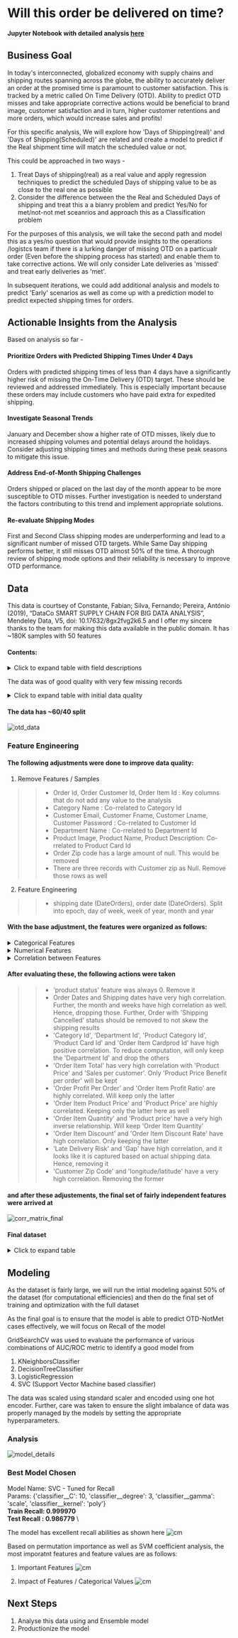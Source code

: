 # Will this order be delivered on time? 
#### Jupyter Notebook with detailed analysis [here](https://github.com/nikhilmadhu/otd/blob/main/src/Capstone_OTD.ipynb)

## Business Goal
In today's interconnected, globalized economy with supply chains and shipping routes spanning across the globe, the ability to accurately deliver an order at the promised time is paramount to customer satisfaction. This is tracked by a metric called On Time Delivery (OTD). Ability to predict OTD misses and take appropriate corrective actions would be beneficial to brand image, customer satisfaction and in turn, higher customer retentions and more orders, which would increase sales and profits!

For this specific analysis, We will explore how 'Days of Shipping(real)' and 'Days of Shipping(Scheduled)' are related and create a model to predict if the Real shipment time will match the scheduled value or not.

This could be approached in two  ways - 
1. Treat Days of shipping(real) as a real value and apply regression techniques to predict the scheduled Days of shipping value to be as close to the real one as possible
2. Consider the difference between the the Real and Scheduled Days of shipping and treat this a a bianry problem and predict Yes/No for met/not-not met sceanrios and approach this as a Classification problem
   
For the purposes of this analysis, we will take the second path and model this as a yes/no question that would provide insights to the operations /logistcs team if there is a lurking danger of missing OTD on a particualr order (Even before the shipping process has started) and enable them to take corrective actions. We will only consider Late deliveries as 'missed' and treat early deliveries as 'met'. 

In subsequent iterations, we could add additional analysis and models to predict 'Early' scenarios as well as come up with a prediction model to predict expected shipping times for orders.

## Actionable Insights from the Analysis
Based on analysis so far - 
#### Prioritize Orders with Predicted Shipping Times Under 4 Days
Orders with predicted shipping times of less than 4 days have a significantly higher risk of missing the On-Time Delivery (OTD) target. These should be reviewed and addressed immediately. This is especially important because these orders may include customers who have paid extra for expedited shipping.
#### Investigate Seasonal Trends
January and December show a higher rate of OTD misses, likely due to increased shipping volumes and potential delays around the holidays. Consider adjusting shipping times and methods during these peak seasons to mitigate this issue.
#### Address End-of-Month Shipping Challenges
Orders shipped or placed on the last day of the month appear to be more susceptible to OTD misses.  Further investigation is needed to understand the factors contributing to this trend and implement appropriate solutions.
#### Re-evaluate Shipping Modes
First and Second Class shipping modes are underperforming and lead to a significant number of missed OTD targets. While Same Day shipping performs better, it still misses OTD almost 50% of the time. A thorough review of shipping mode options and their reliability is necessary to improve OTD performance.

## Data
This data is courtsey of Constante, Fabian; Silva, Fernando; Pereira, António (2019), “DataCo SMART SUPPLY CHAIN FOR BIG DATA ANALYSIS”, Mendeley Data, V5, doi: 10.17632/8gx2fvg2k6.5 and I offer my sincere thanks to the team for making this data available in the public domain. It has ~180K samples with 50 features 
#### Contents: 
<details>
  <summary>Click to expand table with field descriptions</summary>
   
| FIELDS | DESCRIPTION |
|---|---|
| Type | Type of transaction made |
| Days for shipping (real) | Actual shipping days of the purchased product |
| Days for shipment (scheduled) | Days of scheduled delivery of the purchased product|
| Benefit per order | Earnings per order placed |
| Sales per customer | Total sales per customer made per customer |
| Delivery Status | Delivery status of orders: Advance shipping, Late delivery, Shipping canceled, Shipping on time |
| Late_delivery_risk | Categorical variable that indicates if sending is late (1), it is not late (0) |
| Category Id | Product category code |
| Category Name | Description of the product category |
| Customer City | City where the customer made the purchase |
| Customer Country | Country where the customer made the purchase |
| Customer Email | Customer's email |
| Customer Fname | Customer name | 
| Customer Id | Customer ID |
| Customer Lname | Customer lastname |
| Customer Password | Masked customer key |
| Customer Segment | Types of Customers: Consumer, Corporate, Home Office |
| Customer State | State to which the store where the purchase is registered belongs |
| Customer Street | Street to which the store where the purchase is registered belongs |
| Customer Zipcode | Customer Zipcode |
| Department Id | Department code of store |
| Department Name | Department name of store |
| Latitude | Latitude corresponding to location of store |
| Longitude | Longitude corresponding to location of store |
| Market | Market to where the order is delivered: Africa, Europe, LATAM, Pacific Asia, USCA |
| Order City | Destination city of the order |
| Order Country | Destination country of the order |
| Order Customer Id | Customer order code |
| order date (DateOrders) | Date on which the order is made |
| Order Id | Order code |
| Order Item Cardprod Id | Product code generated through the RFID reader |
| Order Item Discount | Order item discount value |
| Order Item Discount Rate | Order item discount percentage |
| Order Item Id | Order item code |
| Order Item Product Price | Price of products without discount |
| Order Item Profit Ratio | Order Item Profit Ratio |
| Order Item Quantity | Number of products per order |
| Sales | Value in sales |
| Order Item Total | Total amount per order |
| Order Profit Per Order | Order Profit Per Order |
| Order Region | Region of the world where the order is delivered: Southeast Asia, South Asia, Oceania, Eastern Asia, West Asia, West of USA, US Center, West Africa, Central Africa, North Africa, Western Europe, Northern, Caribbean, South America, East Africa, Southern Europe, East of USA, Canada, Southern Africa, Central Asia, Europe, Central America, Eastern Europe, South of USA |
| Order State | State of the region where the order is delivered |
| Order Status | Order Status: COMPLETE, PENDING, CLOSED, PENDING_PAYMENT, CANCELED, PROCESSING, SUSPECTED_FRAUD, ON_HOLD, PAYMENT_REVIEW |
| Product Card Id | Product code |
| Product Category Id | Product category code |
| Product Description | Product Description |
| Product Image | Link of visit and purchase of the product |
| Product Name | Product Name |
| Product Price | Product Price |
| Product Status | Status of the product stock: If it is 1 not available, 0 the product is available |
| Shipping date (DateOrders) | Exact date and time of shipment |
| Shipping Mode | The following shipping modes are presented: Standard Class, First Class, Second Class, Same Day |
</details>

The data was of good quality with very few missing records
<details>
  <summary>Click to expand table with initial data quality</summary>
   
|Column Name|Type|Null Count|Unique Count|Null %|
|---|---|---|---|---|
|Type|object|0|4|0.00|
|Days for shipping (real)|int64|0|7|0.00|
|Days for shipment (scheduled)|int64|0|4|0.00|
|Benefit per order|float64|0|21998|0.00|
|Sales per customer|float64|0|2927|0.00|
|Delivery Status|object|0|4|0.00|
|Late delivery risk|int64|0|2|0.00|
|Category Id|int64|0|51|0.00|
|Customer City|object|0|563|0.00|
|Customer Country|object|0|2|0.00|
|Customer Id|int64|0|20652|0.00|
|Customer Segment|object|0|3|0.00|
|Customer State|object|0|46|0.00|
|Customer Street|object|0|7458|0.00|
|Customer Zipcode|float64|3|995|0.00|
|Department Id|int64|0|11|0.00|
|Latitude|float64|0|11250|0.00|
|Longitude|float64|0|4487|0.00|
|Market|object|0|5|0.00|
|Order City|object|0|3597|0.00|
|Order Country|object|0|164|0.00|
|order date (DateOrders)|object|0|65752|0.00|
|Order Item Cardprod Id|int64|0|118|0.00|
|Order Item Discount|float64|0|1017|0.00|
|Order Item Discount Rate|float64|0|18|0.00|
|Order Item Product Price|float64|0|75|0.00|
|Order Item Profit Ratio|float64|0|162|0.00|
|Order Item Quantity|int64|0|5|0.00|
|Sales|float64|0|193|0.00|
|Order Item Total|float64|0|2927|0.00|
|Order Profit Per Order|float64|0|21998|0.00|
|Order Region|object|0|23|0.00|
|Order State|object|0|1089|0.00|
|Order Status|object|0|9|0.00|
|Order Zipcode|float64|155679|609|86.24|
|Product Card Id|int64|0|118|0.00|
|Product Category Id|int64|0|51|0.00|
|Product Price|float64|0|75|0.00|
|Product Status|int64|0|1|0.00|
|shipping date (DateOrders)|object|0|63701|0.00|
|Shipping Mode|object|0|4|0.00|
|gap|int64|0|7|0.00|
|otd|int64|0|2|0.00|

</details>

#### The data has ~60/40 split

![otd_data](images/target_analysis.png)

### Feature Engineering
#### The following adjustments were done to improve data quality:
1. Remove Features / Samples
>> - Order Id, Order Customer Id, Order Item Id : Key columns that do not add any value to the analysis
>> - Category Name : Co-rrelated to Category Id
>> - Customer Email, Customer Fname, Customer Lname, Customer Password : Co-rrelated to Customer Id
>> - Department Name : Co-rrelated to Department Id
>> - Product Image, Product Name, Product Description: Co-rrelated to Product Card Id
>> - Order Zip code has a large amount of null. This would be removed
>> - There are three records with Customer zip as Null. Remove those rows as well
2. Feature Engineering
>> - shipping date (DateOrders), order date (DateOrders). Split into epoch, day of week, week of year, month and year

#### With the base adjustment, the features were organized as follows:
<details>
  <summary>Categorical Features</summary>
   <img src="https://github.com/nikhilmadhu/otd/blob/main/images/categorical_analysis_count_plots.png" >
</details>
<details>
  <summary>Numerical Features</summary>
   <img src = "https://github.com/nikhilmadhu/otd/blob/main/images/numerical_analysis_histograms.png" >
</details> 
<details>
  <summary>Correlation between Features</summary>
   <img src = "https://github.com/nikhilmadhu/otd/blob/main/images/corr_matrix.png" >
</details> 

#### After evaluating these, the following actions were taken  
>> - 'product status' feature was always 0. Remove it
>> - Order Dates and Shipping dates have very high correlation. Further, the month and weeks have high correlation as well. Hence, dropping those. Further, Order with 'Shipping Cancelled' status should be removed to not skew the shipping results
>> - 'Category Id', 'Department Id', 'Product Category Id', 'Product Card Id' and 'Order Item Cardprod Id' have high positive correlation. To reduce computation, will only keep the 'Department Id' and drop the others
>> - 'Order Item Total' has very high correlation with 'Product Price' and 'Sales per customer'. Only 'Product Price Benefit per order' will be kept
>> - 'Order Profit Per Order' and 'Order Item Profit Ratio' are highly correlated. Will keep only the latter
>> - 'Order Item Product Price' and 'Product Price' are highly correlated. Keeping only the latter here as well
>> - 'Order Item Quantity' and 'Product price' have a very high inverse relationship. Will keep 'Order Item Quantity'
>> - 'Order Item Discount' and 'Order Item Discount Rate' have high correlation. Only keeping the latter
>> - 'Late Delivery Risk' and 'Gap' have high correlation, and it looks like it is captured based on actual shipping data. Hence, removing it
>> - 'Customer Zip Code' and 'longitude/latitude' have a very high correlation. Removing the former


#### and after these adjustements, the final set of fairly independent features were arrived at
![corr_matrix_final](images/corr_matrix_final.png)

#### Final dataset

<details>
  <summary>Click to expand table</summary>  
   
|Column Name|Type|Null Count|Unique Count|Null %|
|---|---|---|---|---|
|Type|object|0|4|0.0|
|Days for shipping (real)|int64|0|7|0.0|
|Days for shipment (scheduled)|int64|0|4|0.0|
|Benefit per order|int32|0|1273|0.0|
|Customer City|object|0|562|0.0|
|Customer Country|object|0|2|0.0|
|Customer Id|int64|0|20258|0.0|
|Customer Segment|object|0|3|0.0|
|Customer State|object|0|44|0.0|
|Department Id|int64|0|11|0.0|
|Latitude|int32|0|28|0.0|
|Longitude|int32|0|64|0.0|
|Market|object|0|5|0.0|
|Order City|object|0|3585|0.0|
|Order Country|object|0|164|0.0|
|Order Item Discount Rate|float64|0|18|0.0|
|Order Item Quantity|int64|0|5|0.0|
|Sales|int32|0|126|0.0|
|Order Region|object|0|23|0.0|
|Order State|object|0|1083|0.0|
|Order Status|object|0|7|0.0|
|Shipping Mode|object|0|4|0.0|
|gap|int64|0|7|0.0|
|otd|int64|0|2|0.0|
|shipping_dayofweek|int32|0|7|0.0|
|shipping_dayofmonth|int32|0|31|0.0|
|order_dayofweek|int32|0|7|0.0|
|order_month|int32|0|12|0.0|
|order_year|int32|0|4|0.0|
|order_dayofmonth|int32|0|31|0.0|

</details>

## Modeling
As the dataset is fairly large, we will run the intial modeling against 50% of the dataset (for computational efficiencies) and then do the final set of training and optimization with the full dataset

As the final goal is to ensure that the model is able to predict OTD-NotMet cases effectively, we will focus on Recall of the model

GridSearchCV was used to evaluate the performance of various combinations of AUC/ROC metric to identify a good model from
1. KNeighborsClassifier
2. DecisionTreeClassifier
3. LogisticRegression
4. SVC (Support Vector Machine based classifier)
   
The data was scaled using standard scaler and encoded using one hot encoder. Further, care was taken to ensure the slight imbalance of data was properly managed by the models by setting the appropriate hyperparameters.

### Analysis
![model_details](images/model_details.png)

### Best Model Chosen
Model Name: SVC - Tuned for Recall \
Params: {'classifier__C': 10, 'classifier__degree': 3, 'classifier__gamma': 'scale', 'classifier__kernel': 'poly'} \
**Train Recall: 0.999970** \
**Test Recall : 0.986779** \

The model has excellent recall abilities as shown here
![cm](images/cm_comparison_svc.png)

Based on permutation importance as well as SVM coefficient analysis, the most imporatnt features and feature values are as follows:
1. Important Features
![cm](images/PIM_SVM.png)

2. Impact of Features / Categorical Values
![cm](images/individual_feature_values.png)

## Next Steps
1. Analyse this data using and Ensemble model
2. Productionize the model


